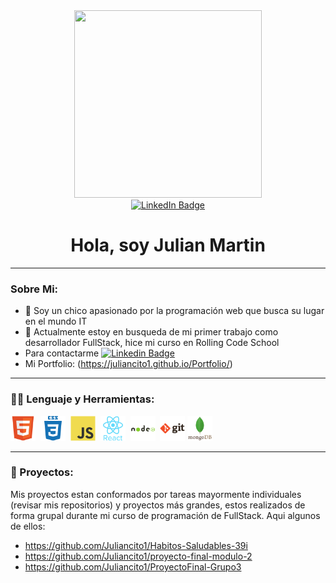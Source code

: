 <div id="header" align="center">
  <img src="https://media1.giphy.com/media/bGgsc5mWoryfgKBx1u/giphy.gif?cid=ecf05e47a2gavqzj5xsats2aujgv8l3nwkqtxt2myfunmnx3&ep=v1_gifs_search&rid=giphy.gif&ct=g" width="300" height="300"/>
</div>

<div id="badges" align="center">
  <a href="https://www.linkedin.com/in/julián-martin-2243b0274/">
    <img src="https://img.shields.io/badge/LinkedIn-blue?style=for-the-badge&logo=linkedin&logoColor=white" alt="LinkedIn Badge"/>
  </a>
</div>

<h1 align="center">Hola, soy Julian Martin</h1>

---

### Sobre Mi:
- 👨 Soy un chico apasionado por la programación web que busca su lugar en el mundo IT
- 🔭 Actualmente estoy en busqueda de mi primer trabajo como desarrollador FullStack, hice mi curso en Rolling Code School
- Para contactarme  [![Linkedin Badge](https://img.shields.io/badge/-LinkedIn-blue?style=flat&logo=Linkedin&logoColor=white)](https://www.linkedin.com/in/julián-martin-2243b0274/)
- Mi Portfolio: (https://juliancito1.github.io/Portfolio/)

---

### 👨‍💻 Lenguaje y Herramientas:

<div>
  <img src="https://github.com/devicons/devicon/blob/master/icons/html5/html5-original.svg" title="HTML5" alt="HTML" width="40" height="40"/>&nbsp;
  <img src="https://github.com/devicons/devicon/blob/master/icons/css3/css3-plain-wordmark.svg"  title="CSS3" alt="CSS" width="40" height="40"/>&nbsp;
  <img src="https://github.com/devicons/devicon/blob/master/icons/javascript/javascript-original.svg" title="JavaScript" alt="JavaScript" width="40" height="40"/>&nbsp;
  <img src="https://github.com/devicons/devicon/blob/master/icons/react/react-original-wordmark.svg" title="React" alt="React" width="40" height="40"/>&nbsp;
  <img src="https://github.com/devicons/devicon/blob/master/icons/nodejs/nodejs-original-wordmark.svg" title="NodeJS" alt="NodeJS" width="40" height="40"/>&nbsp;
  <img src="https://github.com/devicons/devicon/blob/master/icons/git/git-original-wordmark.svg" title="Git" **alt="Git" width="40" height="40"/>
  <img src="https://github.com/devicons/devicon/blob/master/icons/mongodb/mongodb-original-wordmark.svg" title="Mongodb" **alt="MongoDb" width="40" height="40"/>
</div>

--- 

### 👷 Proyectos:

Mis proyectos estan conformados por tareas mayormente individuales (revisar mis repositorios) y proyectos más grandes, estos realizados de forma grupal durante mi curso de programación de FullStack. Aqui algunos de ellos:

- https://github.com/Juliancito1/Habitos-Saludables-39i
- https://github.com/Juliancito1/proyecto-final-modulo-2
- https://github.com/Juliancito1/ProyectoFinal-Grupo3





<!--
**Juliancito1/Juliancito1** is a ✨ _special_ ✨ repository because its `README.md` (this file) appears on your GitHub profile.

Here are some ideas to get you started:

- 🔭 I’m currently working on ...
- 🌱 I’m currently learning ...
- 👯 I’m looking to collaborate on ...
- 🤔 I’m looking for help with ...
- 💬 Ask me about ...
- 📫 How to reach me: ...
- 😄 Pronouns: ...
- ⚡ Fun fact: ...
-->
